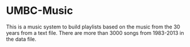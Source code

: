 # UMBC-Music
This is a music system to build playlists based on the music from the 30 years from a text file. There are more than 3000 songs from 1983-2013 in the data file.
